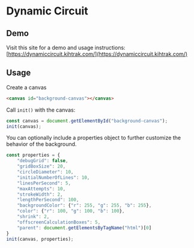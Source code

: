 # Dynamic Circuit

## Demo

Visit this site for a demo and usage instructions: [https://dynamiccircuit.kihtrak.com/](https://dynamiccircuit.kihtrak.com/)

## Usage

Create a canvas
```html
<canvas id="background-canvas"></canvas>
```

Call `init()` with the canvas:

```js
const canvas = document.getElementById("background-canvas");
init(canvas);
```

You can optionally include a properties object to further customize the behavior of the background.

```js
const properties = {
    "debugGrid": false,
    "gridBoxSize": 20,
    "circleDiameter": 10,
    "initialNumberOfLines": 10,
    "linesPerSecond": 5,
    "maxAttempts": 10,
    "strokeWidth": 2,
    "lengthPerSecond": 100,
    "backgroundColor": {"r": 255, "g": 255, "b": 255},
    "color": {"r": 100, "g": 100, "b": 100},
    "shrink": 2,
    "offscreenCalculationBoxes": 5,
    "parent": document.getElementsByTagName("html")[0]
}
init(canvas, properties);
```